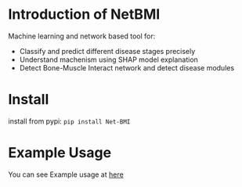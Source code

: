 # Introduction of NetBMI
Machine learning and network based tool for:
- Classify and predict different disease stages precisely
- Understand machenism using SHAP model explanation
- Detect Bone-Muscle Interact network and detect disease modules
# Install
install from pypi: `pip install Net-BMI`
# Example Usage
You can see Example usage at [here](https://github.com/Spencer-JRWang/NetBMI/blob/main/Example.ipynb)